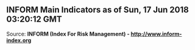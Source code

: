 ## INFORM Main Indicators as of Sun, 17 Jun 2018 03:20:12 GMT

Source: **INFORM (Index For Risk Management) - http://www.inform-index.org**
